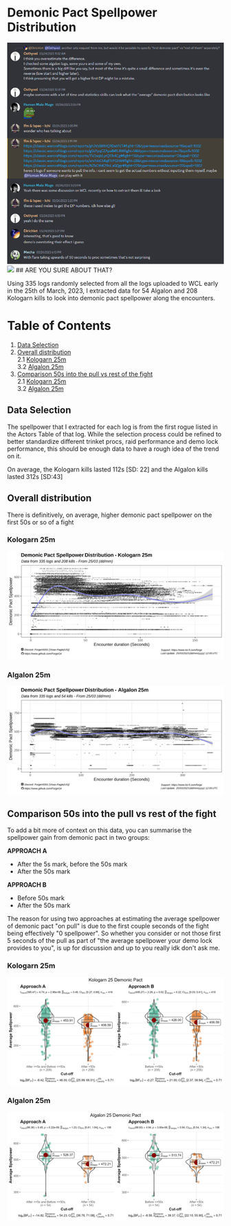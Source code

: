 # Demonic Pact Spellpower Distribution

<img src="img/Intro.png"/>


<img src="img/are-you-sure-about.png"/>
## ARE YOU SURE ABOUT THAT?

Using 335 logs randomly selected from all the logs uploaded to WCL early in the 25th of March, 2023, I extracted data for 54 Algalon and 208 Kologarn kills to look into demonic pact spellpower along the encounters.



# Table of Contents
1. [Data Selection](#data-selection) <br>
2. [Overall distribution](#overall-distribution)<br>
        2.1 [Kologarn 25m](#kologarn-25m)<br>
        3.2 [Algalon 25m](#algalon-25m)<br>
2. [Comparison 50s into the pull vs rest of the fight](#overall-distribution)<br>
        2.1 [Kologarn 25m](#kologarn-25m)<br>
        3.2 [Algalon 25m](#algalon-25m)<br>
        

## Data Selection

The spellpower that I extracted for each log is from the first rogue listed in the Actors Table of that log. While the selection process could be refined to better standardize different trinket procs, raid performance and demo lock performance, this should be enough data to have a rough idea of the trend on it.

On average, the Kologarn kills lasted 112s [SD: 22] and the Algalon kills lasted 312s [SD:43]


## Overall distribution

There is definitively, on average, higher demonic pact spellpower on the first 50s or so of a fight

### Kologarn 25m

  <img src="img/kolo_plot.png" />
 
### Algalon 25m

  <img src="img/alga_plot.png" />
 

## Comparison 50s into the pull vs rest of the fight 

To add a bit more of context on this data, you can summarise the spellpower gain from demonic pact in two groups:

**APPROACH A**
- After the 5s mark, before the 50s mark
- After the 50s mark

**APPROACH B**
- Before 50s mark
- After the 50s mark

The reason for using two approaches at estimating the average spellpower of demonic pact "on pull" is due to the first couple seconds of the fight being effectively "0 spellpower". So whether you consider or not those first 5 seconds of the pull as part of "the average spellpower your demo lock provides to you", is up for discussion and up to you really idk don't ask me. 

### Kologarn 25m

  <img src="img/kolo_plot2.png" />
 
### Algalon 25m

  <img src="img/alga_plot2.png" />
 


